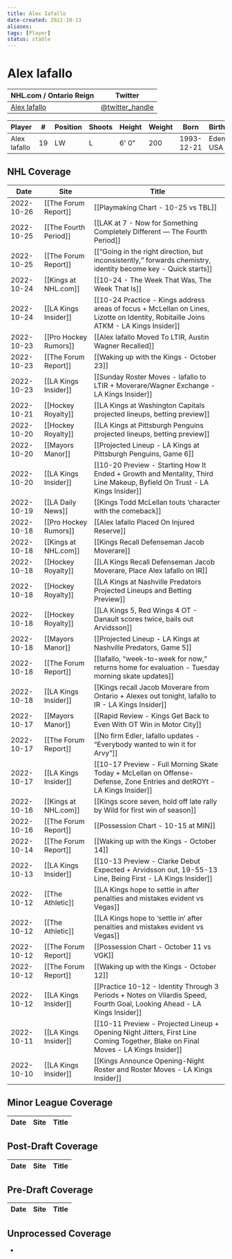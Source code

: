 ```yaml
---
title: Alex Iafallo
date-created: 2022-10-13
aliases: 
tags: [Player]
status: stable
---
```


# Alex Iafallo

NHL.com / Ontario Reign | Twitter
-|-
[Alex Iafallo](https://www.nhl.com/player/alex-iafallo-8480113) | [@twitter_handle](https://twitter.com/)

Player | \# | Position | Shoots | Height | Weight | Born | Birthplace | Draft 
-|-|-|-|-|-|-|-|-
Alex Iafallo | 19 | LW | L | 6' 0" | 200 | 1993-12-21 | Eden, NY, USA | 



## NHL  Coverage
| Date       | Site                  | Title                                                                                                                                |
| ---------- | --------------------- | ------------------------------------------------------------------------------------------------------------------------------------ |
| 2022-10-26 | [[The Forum Report]] | [[Playmaking Chart - 10-25 vs TBL]]                                                          |
| 2022-10-25 | [[The Fourth Period]] | [[LAK at 7 - Now for Something Completely Different — The Fourth Period]]                                                                                          |
| 2022-10-25 | [[The Forum Report]] | [[“Going in the right direction, but inconsistently,” forwards chemistry, identity become key - Quick starts]]                                                                                                                                |
| 2022-10-24 | [[Kings at NHL.com]]  | [[10-24 - The Week That Was, The Week That Is]]                                                                                      |
| 2022-10-24 | [[LA Kings Insider]]  | [[10-24 Practice - Kings address areas of focus + McLellan on Lines, Lizotte on Identity, Robitaille Joins ATKM - LA Kings Insider]] |
| 2022-10-23 | [[Pro Hockey Rumors]] | [[Alex Iafallo Moved To LTIR, Austin Wagner Recalled]]                                                                               |
| 2022-10-23 | [[The Forum Report]]  | [[Waking up with the Kings - October 23]]                                                                                            |
| 2022-10-23 | [[LA Kings Insider]]  | [[Sunday Roster Moves - Iafallo to LTIR + Moverare/Wagner Exchange - LA Kings Insider]]                                              |
| 2022-10-21 | [[Hockey Royalty]]    | [[LA Kings at Washington Capitals projected lineups, betting preview]]                                                               |
| 2022-10-20 | [[Hockey Royalty]]    | [[LA Kings at Pittsburgh Penguins projected lineups, betting preview]]                                                               |
| 2022-10-20 | [[Mayors Manor]]      | [[Projected Lineup - LA Kings at Pittsburgh Penguins, Game 6]]                                                                       |
| 2022-10-20 | [[LA Kings Insider]]  | [[10-20 Preview - Starting How It Ended + Growth and Mentality, Third Line Makeup, Byfield On Trust - LA Kings Insider]]             |
| 2022-10-19 | [[LA Daily News]] | [[Kings Todd McLellan touts ‘character with the comeback]]                                                                                            |
| 2022-10-18 | [[Pro Hockey Rumors]] | [[Alex Iafallo Placed On Injured Reserve]]                                                                                           |
| 2022-10-18 | [[Kings at NHL.com]]  | [[Kings Recall Defenseman Jacob Moverare]]                                                                                           |
| 2022-10-18 | [[Hockey Royalty]]    | [[LA Kings Recall Defenseman Jacob Moverare, Place Alex Iafallo on IR]]                                                              |
| 2022-10-18 | [[Hockey Royalty]]    | [[LA Kings at Nashville Predators Projected Lineups and Betting Preview]]                                                            |
| 2022-10-18 | [[Hockey Royalty]]    | [[LA Kings 5, Red Wings 4 OT - Danault scores twice, bails out Arvidsson]]                                                           |
| 2022-10-18 | [[Mayors Manor]]      | [[Projected Lineup - LA Kings at Nashville Predators, Game 5]]                                                                       |
| 2022-10-18 | [[The Forum Report]]  | [[Iafallo, “week-to-week for now,” returns home for evaluation -  Tuesday morning skate updates]]                                    |
| 2022-10-18 | [[LA Kings Insider]]  | [[Kings recall Jacob Moverare from Ontario + Alexes out tonight, Iafallo to IR - LA Kings Insider]]                                  |
| 2022-10-17 | [[Mayors Manor]]      | [[Rapid Review - Kings Get Back to Even With OT Win in Motor City]]                                                                  |
| 2022-10-17 | [[The Forum Report]]  | [[No firm Edler, Iafallo updates - “Everybody wanted to win it for Arvy”]]                                                           |
| 2022-10-17 | [[LA Kings Insider]]  | [[10-17 Preview - Full Morning Skate Today + McLellan on Offense-Defense, Zone Entries and detROYt - LA Kings Insider]]              |
| 2022-10-16 | [[Kings at NHL.com]]  | [[Kings score seven, hold off late rally by Wild for first win of season]]                                                           |
| 2022-10-16 | [[The Forum Report]]  | [[Possession Chart - 10-15 at MIN]]                                                                                                  |
| 2022-10-14 | [[The Forum Report]]  | [[Waking up with the Kings - October 14]]                                                                                            |
| 2022-10-13 | [[LA Kings Insider]]  | [[10-13 Preview - Clarke Debut Expected + Arvidsson out, 19-55-13 Line, Being First - LA Kings Insider]]                             |
| 2022-10-12 | [[The Athletic]] | [[LA Kings hope to settle in after penalties and mistakes evident vs Vegas]]                                                                               |
| 2022-10-12 | [[The Athletic]]      | [[LA Kings hope to ‘settle in’ after penalties and mistakes evident vs Vegas]]                                                       |
| 2022-10-12 | [[The Forum Report]]  | [[Possession Chart - October 11 vs VGK]]                                                                                             |
| 2022-10-12 | [[The Forum Report]]  | [[Waking up with the Kings - October 12]]                                                                                            |
| 2022-10-12 | [[LA Kings Insider]]  | [[Practice 10-12 - Identity Through 3 Periods + Notes on Vilardis Speed, Fourth Goal, Looking Ahead - LA Kings Insider]]             |
| 2022-10-11 | [[LA Kings Insider]]  | [[10-11 Preview - Projected Lineup + Opening Night Jitters, First Line Coming Together, Blake on Final Moves - LA Kings Insider]]    |
| 2022-10-10 | [[LA Kings Insider]]  | [[Kings Announce Opening-Night Roster and Roster Moves - LA Kings Insider]]                                                       |

## Minor League Coverage
Date | Site |  Title
---|---|---



## Post-Draft Coverage
Date | Site |  Title
---|---|---



## Pre-Draft Coverage
Date | Site |  Title
---|---|---


## Unprocessed Coverage
- 
